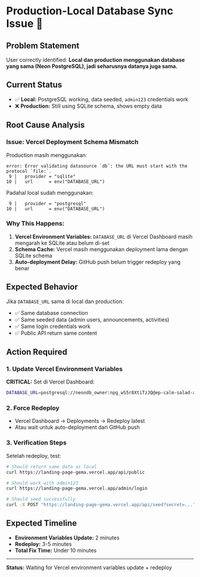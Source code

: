 # Production-Local Database Sync Issue 🚨

## Problem Statement
User correctly identified: **Local dan production menggunakan database yang sama (Neon PostgreSQL), jadi seharusnya datanya juga sama.**

## Current Status
- ✅ **Local:** PostgreSQL working, data seeded, `admin123` credentials work
- ❌ **Production:** Still using SQLite schema, shows empty data

## Root Cause Analysis

### Issue: Vercel Deployment Schema Mismatch
Production masih menggunakan:
```
error: Error validating datasource `db`: the URL must start with the protocol `file:`.
 9 |   provider = "sqlite"
10 |   url      = env("DATABASE_URL")
```

Padahal local sudah menggunakan:
```
 9 |   provider = "postgresql"  
10 |   url      = env("DATABASE_URL")
```

### Why This Happens:
1. **Vercel Environment Variables:** `DATABASE_URL` di Vercel Dashboard masih mengarah ke SQLite atau belum di-set
2. **Schema Cache:** Vercel masih menggunakan deployment lama dengan SQLite schema
3. **Auto-deployment Delay:** GitHub push belum trigger redeploy yang benar

## Expected Behavior
Jika `DATABASE_URL` sama di local dan production:
- ✅ Same database connection
- ✅ Same seeded data (admin users, announcements, activities)
- ✅ Same login credentials work
- ✅ Public API return same content

## Action Required

### 1. Update Vercel Environment Variables
**CRITICAL:** Set di Vercel Dashboard:
```bash
DATABASE_URL=postgresql://neondb_owner:npg_wS5r8XtiTzJQ@ep-calm-salad-a1ln0go2-pooler.ap-southeast-1.aws.neon.tech/neondb?sslmode=require
```

### 2. Force Redeploy
- Vercel Dashboard → Deployments → Redeploy latest
- Atau wait untuk auto-deployment dari GitHub push

### 3. Verification Steps
Setelah redeploy, test:
```bash
# Should return same data as local
curl https://landing-page-gema.vercel.app/api/public

# Should work with admin123
curl https://landing-page-gema.vercel.app/admin/login

# Should seed successfully  
curl -X POST "https://landing-page-gema.vercel.app/api/seed?secret=..."
```

## Expected Timeline
- **Environment Variables Update:** 2 minutes
- **Redeploy:** 3-5 minutes
- **Total Fix Time:** Under 10 minutes

---

**Status:** Waiting for Vercel environment variables update + redeploy